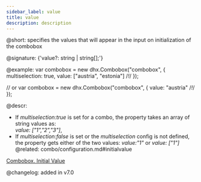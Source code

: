 ```yaml
---
sidebar_label: value
title: value
description: description
---          
```


@short: specifies the values that will appear in the input on initialization of the combobox

@signature: {'value?: string | string[];'}

@example: 
var combobox = new dhx.Combobox("combobox", {
    multiselection: true,
    value: ["austria", "estonia"] /*!*/
});

// or
var combobox = new dhx.Combobox("combobox", {
    value: "austria" /*!*/
});



@descr: 

- If *multiselection:true* is set for a combo, the property takes an array of string values as:<br/> *value: ["1","2","3"]*,
- If *multiselection:false* is set or the *multiselection* config is not defined, the property gets either of the two values: *value:"1"* or *value: ["1"]*
@related: combo/configuration.md#initialvalue

[Combobox. Initial Value](https://snippet.dhtmlx.com/spnausim)

@changelog: added in v7.0